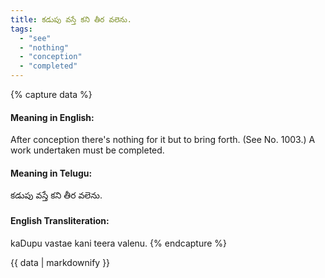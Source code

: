 ```yaml
---
title: కడుపు వస్తే కని తీర వలెను.
tags:
  - "see"
  - "nothing"
  - "conception"
  - "completed"
---
```


{% capture data %}
#### Meaning in English:
After conception there's nothing for it but to bring forth.
(See No. 1003.)
A work undertaken must be completed.

#### Meaning in Telugu:
కడుపు వస్తే కని తీర వలెను.

#### English Transliteration:
kaDupu vastae kani teera valenu.
{% endcapture %}

<div class="notice">{{ data | markdownify }}</div>

